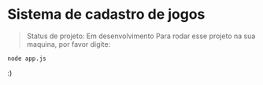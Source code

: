 # Sistema de cadastro de jogos 

> Status de projeto: Em desenvolvimento
Para rodar esse projeto na sua maquina, por favor digite:

```
node app.js
```        
:)

